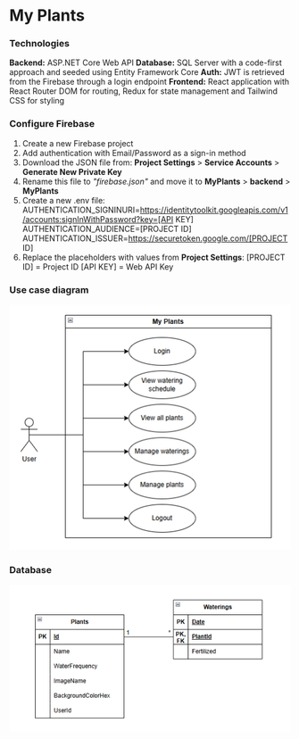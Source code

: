 # My Plants

### Technologies

**Backend:** ASP.NET Core Web API
**Database:** SQL Server with a code-first approach and seeded using Entity Framework Core
**Auth:** JWT is retrieved from the Firebase through a login endpoint
**Frontend:** React application with React Router DOM for routing, Redux for state management and Tailwind CSS for styling

### Configure Firebase

1. Create a new Firebase project
2. Add authentication with Email/Password as a sign-in method
3. Download the JSON file from: **Project Settings** > **Service Accounts** > **Generate New Private Key**
4. Rename this file to _"firebase.json"_ and move it to **MyPlants** > **backend** > **MyPlants**
5. Create a new .env file:
   AUTHENTICATION_SIGNINURI=https://identitytoolkit.googleapis.com/v1/accounts:signInWithPassword?key=[API KEY]
   AUTHENTICATION_AUDIENCE=[PROJECT ID]
   AUTHENTICATION_ISSUER=https://securetoken.google.com/[PROJECT ID]
6. Replace the placeholders with values from **Project Settings**:
   [PROJECT ID] = Project ID
   [API KEY] = Web API Key

### Use case diagram

![Use-Case-Diagram](usecase.png)

### Database

![Database](database.png)
